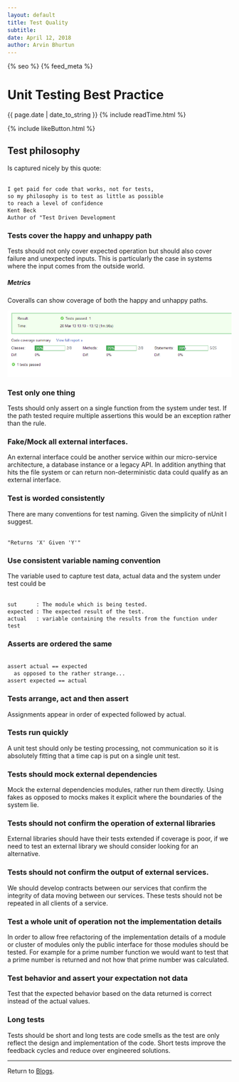 ```yaml
---
layout: default
title: Test Quality
subtitle:
date: April 12, 2018
author: Arvin Bhurtun
---
```

{% seo %}
{% feed_meta %}

# Unit Testing Best Practice

{{ page.date | date_to_string }} {% include readTime.html %}

{% include likeButton.html %}

## Test philosophy

Is captured nicely by this quote:

```

I get paid for code that works, not for tests,
so my philosophy is to test as little as possible
to reach a level of confidence
Kent Beck
Author of "Test Driven Development

```

### Tests cover the happy and unhappy path

Tests should not only cover expected operation but should also cover failure and unexpected inputs. This is particularly the case in systems where the input comes from the outside world.

##### Metrics

Coveralls can show coverage of both the happy and unhappy paths.

![](../img/test.png)

### Test only one thing

Tests should only assert on a single function from the system under test. If the path tested require multiple assertions this would be an exception rather than the rule.

### Fake/Mock all external interfaces.

An external interface could be another service within our micro-service architecture, a database instance or a legacy API. In addition anything that hits the file system or can return non-deterministic data could qualify as an external interface.

### Test is worded consistently

There are many conventions for test naming. Given the simplicity of nUnit I suggest.
```

"Returns 'X' Given 'Y'"

```

### Use consistent variable naming convention

The variable used to capture test data, actual data and the system under test could be

```

sut      : The module which is being tested.
expected : The expected result of the test.
actual   : variable containing the results from the function under test

```

### Asserts are ordered the same

```

assert actual == expected
  as opposed to the rather strange...
assert expected == actual

```

### Tests arrange, act and then assert

Assignments appear in order of expected followed by actual.

### Tests run quickly

A unit test should only be testing processing, not communication so it is absolutely fitting that a time cap is put on a single unit test.

### Tests should mock external dependencies

Mock the external dependencies modules, rather run them directly. Using fakes as opposed to mocks makes it explicit where the boundaries of the system lie.

### Tests should not confirm the operation of external libraries

External libraries should have their tests extended if coverage is poor, if we need to test an external library we should consider looking for an alternative. 

### Tests should not confirm the output of external services.

We should develop contracts between our services that confirm the integrity of data moving between our services. These tests should not be repeated in all clients of a service.

### Test a whole unit of operation not the implementation details

In order to allow free refactoring of the implementation details of a module or cluster of modules only the public interface for those modules should be tested. For example for a prime number function we would want to test that a prime number is returned and not how that prime number was calculated.

### Test behavior and assert your expectation not data

Test that the expected behavior based on the data returned is correct instead of the actual values.

### Long tests

Tests should be short and long tests are code smells as the test are only reflect the design and implementation of the code. Short tests improve the feedback cycles and reduce over engineered solutions.

---

Return to [Blogs](../index.md).